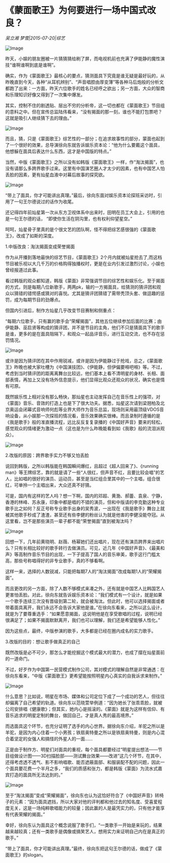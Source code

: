 # 《蒙面歌王》为何要进行一场中国式改良？

*吴立湘 梦雪|2015-07-20|综艺*

![Image](http://static.ylzbl.com/uploads/ueditor/php/upload/image/20171029/1509274999415929.jpeg)

昨天，小娱的朋友圈被一片猜猜猜给刷了屏，而电视机前也充满了伊能静的魔性演技“谁啊谁啊到底是谁啊”。

确实，作为《蒙面歌王》最核心的要点，猜测面具下究竟是谁无疑是最好玩的，从昨晚直到今天，各种“从耳机辨别”、“声音唱腔由厚变薄”等各种马后炮般的分析文都跑了出来：一方面，昨天六位歌手的姓名已经呼之欲出；另一方面，大众的智商和乐理知识好像又得到了一次集中爆发。

其实，控制不住的剧透贴、层出不穷的分析帝，这一切也都在《蒙面歌王》节目组的意料之中。但在宣传总监陆伟看来，“没有揭面的那一刻，谁也不能打包票吧？这就是吸引人继续猜下去的理由。”

![Image](http://si1.go2yd.com/get-image/0HsMYvHhz60)

而且，猜，只是《蒙面歌王》综艺性的一部分；在追求故事性的部分，蒙面也起到了一个很好的效果，总导演徐向东就告诉娱乐资本论：“他为什么要戴这个面具，他想躲在面具后表达什么东西，这才是中国版的特点。”

当然，中版《蒙面歌王》之所以没有如韩版《蒙面歌王》一样，作“淘汰揭面”，也没有请那么多跨界歌手过来。这里有中国演艺圈人才太少的因素，也有中国艺人怕丢脸的因素，更有灿星血液中对幕后故事的探究欲。

![Image](http://si1.go2yd.com/get-image/0HsMYwtFmaG)

“带上了面具，你才可能讲出真理。”最后，徐向东面对娱乐资本论探班采访时，引用了一句王尔德说过的话作为收尾。

还记得四年前灿星第一次从东方卫视体系中出来时，田明在员工大会上，引用的也是一句王尔德的话， “即使你生活在阴沟里，也有权利仰望星空。”

呵呵，灿星骨子里真的是个很文艺的团队啊，怪不得把综艺感很强的《蒙面歌王》，改成了如斯的深度。

1.中版改良：淘汰揭面变成荣誉揭面

作为从开播到落地最快的综艺节目，《蒙面歌王》2个月内就被灿星抢去了,而这档节目被乐视以大几千万的价格购得独播权时，更是在业内引发过激烈讨论，小娱也曾经报道过此事。

看过韩版的观众都知道，韩版《蒙面》非常强调节目的综艺性和娱乐化。至于揭面的方式，则是每期八位新歌手，两两pk，输的一方揭面具，给猜测的猜评团和观众以猜错的错愕感或猜对的喜悦。尤其是猜评团猜错了需带秃顶头套、做逗趣的惩罚，成为每期节目的劲爆点。

但国内引进后，制作方灿星几乎改变节目赛制和侧重点：

“每期六位歌手，只有赢的歌手会“荣耀揭面”，其他五位继续参加后面的比赛；由伊能静、巫启贤等构成的猜评团，并不是节目的主角，他们不只是猜面具下的歌手是谁，更多的是在面具阻隔下，和观众一起品评音乐，进行互动交流，也不存在惩罚情况。

![Image](http://si1.go2yd.com/get-image/0HsMYqFdfTU)

或许是因为猜评团在其中作用锐减，或许是因为伊能静过于抢戏，总之，《蒙面歌王》昨晚也被大家吐槽为《中国演技团》、《伊能静，但伊偏要嘚吧嘚》等。不过，考虑到当时猜评团的距离离舞台比较远，他们基本上看不清明星的身材、长相、面部表情，再加上又没有场外信息提示，他们显得比观众还观众的状况，确实也是情有可原。

既然娱乐性上相对没有那么畅快，那灿星也主动发挥自己在音乐性上的强项，对《蒙面》音乐、音效的打造上也是下了很大功夫。据悉，灿星这次请到梁翘柏及北京奥运会闭幕式音响师何彪等业界大师作为音乐总监，现场则采用最顶级VDOS音响设备，从小娱那一次探班的情况看，音乐效果确实很棒。而且录制时遵循的是《我是歌手》般的准直播流程，远比反反复复录播的《中国好声音》要来的轻松，感觉观众的情绪更为激动一点（这也是为什么昨晚能看到如《我歌》般的流泪派观众）。

![Image](http://si1.go2yd.com/get-image/0HsMYtzhdWC)

2.改版的原因：跨界歌手实力不够又怕丢脸

说回到韩版，之所以韩版能在韩国瞬间爆红，且超过《超人回来了》、《running man》等王牌综艺，靠的就是请了一些“人很红，但声音不红，且要比较会唱”的艺人，比如唱的很好的演员、运动员，甚至是当红组合里其中的一个主唱，组合很红，可单拎一个主唱出来，大众还真不好猜。

可是，国内有这样的艺人吗？想一下啊，国内的邓超、黄渤、郝蕾、袁泉、宁静，香港的林峰、苏永康，印象中都是唱的不错的演员，但和中版请的李克勤这种专业歌手比之如何？反正号称专业歌手出身的吴秀波，一出现在《我是歌手》舞台上就被其他歌手秒成了渣渣，甚至还有些李健的粉丝认为就是他害的李健没能夺冠。从这里看，岂不是那些演员一辈子都不能“荣誉揭面”直到被淘汰吗？

![Image](http://si1.go2yd.com/get-image/0HsMYoFgTSa)

回想一下，几年前黄晓明、赵薇、杨幂她们还出唱片，现在还有演员跨界来出唱片么？只有长相比较好的歌手转行去做演员。可见，近几年《中国好声音》、《最美和声》等高制作音乐节目的出现，一下子提高了国人的音乐审美，歌手这行门槛太高，那些号称唱得好的非专业歌手，真的不够看啊。

这样一来，选择的人数锐减，只能把每期7人的“淘汰揭面”改成每期1人的“荣耀揭面”。

而且更改的另一方面，除了人数不够模式来凑之外，还有就是中国艺人比韩国艺人更害怕丢脸。对此，徐向东就告诉娱乐资本论：“我们模式有一个设计，就是如果一个歌手连续三次没有晋级到第二轮，就会被淘汰。但此时，他可以选择揭面或者带着面具离开，我们永远不会告诉大家他是谁。”在徐向东看来，之所以这么设计，就是为了要尊重选手：“如果愿意揭面，这说明他是在享受歌唱的过程，说明已经很满足了；如果不揭面默默离开，我们也可以理解，我们还是希望能够人性化。”

因为这些点，最终，中版参演的歌手，大多都是已经在圈内成名的实力歌手。

3.改版的目的：想让歌手做真正的自己

既然改版是必不可少，那怎么才能挖掘这个模式最大的潜力，也成了摆在灿星面前的一道命门。

不过，好歹作为中国第一民营模式制作公司，其对模式的理解自然是非常通透：在徐向东看来，“中版《蒙面歌王》更希望能按照明星内心真实的自我诉求来制作。”

![Image](http://si1.go2yd.com/get-image/0HsMYsW7FlQ)

什么意思？比如说，明星在市场、媒体和公司定位下成了一个成功的艺人，但往往却偏离了自己希望的轨道。徐向东以范晓萱举例道：“因为她长了张乖乖脸，就被公司安排唱《健康歌》；但其实，她内心是摇滚的。《蒙面》就是为这样有信仰、有音乐追求的明星定制的舞台，做回自己，才是真人秀的最高境界。”

而选面具这个环节，也充分证明了选手的内心世界。据徐向东介绍，羊驼之所以是羊驼，是因为内心住着一个小男孩；铁扇奥特曼之所以是铁扇奥特曼，则是内心混合着坚定的女强人和搞怪的外星人的一面……

正是由于制作方、明星们对面具的重视，每个面具都要经过“明星提出想法——节目组做设计图——3D扫描脸部——测试舞台效果——改进”这几个环节，在其中，还得考虑透不透气、影不影响唱歌、能否遮蔽面部、和服装配不配的问题，因此一个面具要花费一个半月之多，“我们的质感和张力，都是韩版《蒙面》为流水式嘉宾打造的面具所无法达到的。”

![Image](http://si1.go2yd.com/get-image/0HsMYrfnoFk)

至于“淘汰揭面”变成“荣耀揭面”，徐向东也认为这恰好符合了《中国好声音》转椅子的元素：“因为面具遮挡，所以大家对他的评判都和他过去的知名度、受喜爱程度无关，这是一场纯粹歌唱能力的较量；因此赢的人是最凭实力的，只有他才能享有代表荣耀的揭面。”

幸好，徐向东认为面具这个概念说服了歌手们，“一类歌手一开始是来玩的，结果越来越较真；还有一类歌手是偶像或搞笑艺人，想用实力来证明自己内在是真正的歌手。”

“带上了面具，你才可能讲出真理。”最终，徐向东把这句王尔德的话，做成了《蒙面歌王》的slogan。

